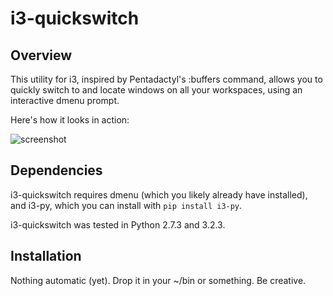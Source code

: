i3-quickswitch
==============

Overview
--------
This utility for i3, inspired by Pentadactyl's :buffers command, allows you to
quickly switch to and locate windows on all your workspaces, using an
interactive dmenu prompt.

Here's how it looks in action:

![screenshot](http://i.imgur.com/QeQrM.png)

Dependencies
------------
i3-quickswitch requires dmenu (which you likely already have installed), and
i3-py, which you can install with `pip install i3-py`.

i3-quickswitch was tested in Python 2.7.3 and 3.2.3.

Installation
------------
Nothing automatic (yet). Drop it in your ~/bin or something. Be creative.
